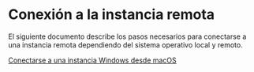 # Conexión a la instancia remota

El siguiente documento describe los pasos necesarios para conectarse a una instancia remota dependiendo del sistema operativo local y remoto.

[Conectarse a una instancia Windows desde macOS](./Conectarse%20a%20una%20instancia%20Windows%20desde%20macOS.md)